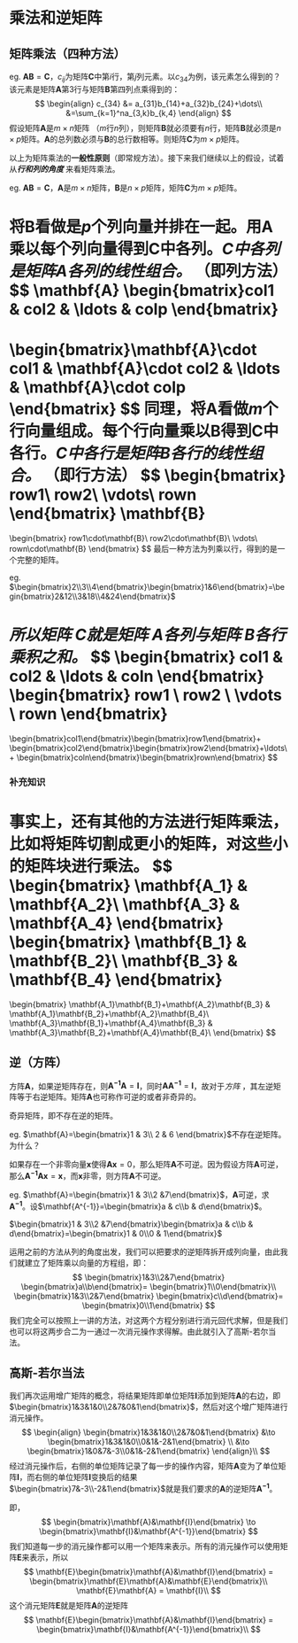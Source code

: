 # 乘法和逆矩阵

## 矩阵乘法（四种方法）

eg. $\mathbf{A}\mathbf{B}=\mathbf{C}$，$c_{ij}$为矩阵$\mathbf{C}$中第$i$行，第$j$列元素。以$c_{34}$为例，该元素怎么得到的？该元素是矩阵$\mathbf{A}$第3行与矩阵$\mathbf{B}$第四列点乘得到的：
$$
\begin{align}
c_{34} &= a_{31}b_{14}+a_{32}b_{24}+\dots\\
&=\sum_{k=1}^na_{3,k}b_{k,4}
\end{align}
$$
假设矩阵$\mathbf{A}$是$m\times n$矩阵 （$m$行$n$列），则矩阵$\mathbf{B}$就必须要有$n$行，矩阵$\mathbf{B}$就必须是$n \times p$矩阵。$\mathbf{A}$的总列数必须与$\mathbf{B}$的总行数相等。则矩阵$\mathbf{C}$为$m \times p$矩阵。

以上为矩阵乘法的**一般性原则**（即常规方法）。接下来我们继续以上的假设，试着从***行和列的角度*** 来看矩阵乘法。

eg. $\mathbf{A}\mathbf{B}=\mathbf{C}$，$\mathbf{A}$是$m\times n$矩阵，$\mathbf{B}$是$n \times p$矩阵，矩阵$\mathbf{C}$为$m \times p$矩阵。

将$\mathbf{B}$看做是$p$个列向量并排在一起。用$\mathbf{A}$乘以每个列向量得到$\mathbf{C}$中各列。***$\mathbf{C}$中各列是矩阵$\mathbf{A}$各列的线性组合。***  （即列方法）
$$
\mathbf{A}
\begin{bmatrix}col1 & col2 & \ldots & colp
\end{bmatrix}
=
\begin{bmatrix}\mathbf{A}\cdot col1 & \mathbf{A}\cdot col2 & \ldots & \mathbf{A}\cdot colp
\end{bmatrix}
$$
同理，将$\mathbf{A}$看做$m$个行向量组成。每个行向量乘以$\mathbf{B}$得到$\mathbf{C}$中各行。***$\mathbf{C}$中各行是矩阵$\mathbf{B}$各行的线性组合。***  （即行方法）
$$
\begin{bmatrix}
row1\\
row2\\
\vdots\\
rown
\end{bmatrix}
\mathbf{B}
=
\begin{bmatrix}
row1\cdot\mathbf{B}\\
row2\cdot\mathbf{B}\\
\vdots\\
rown\cdot\mathbf{B}
\end{bmatrix}
$$
最后一种方法为列乘以行，得到的是一个完整的矩阵。

eg. $\begin{bmatrix}2\\3\\4\end{bmatrix}\begin{bmatrix}1&6\end{bmatrix}=\begin{bmatrix}2&12\\3&18\\4&24\end{bmatrix}$

***所以矩阵  $\mathbf{C}$就是矩阵  $\mathbf{A}$各列与矩阵  $\mathbf{B}$各行乘积之和。***
$$
\begin{bmatrix}
col1 & col2 & \ldots & coln
\end{bmatrix}
\begin{bmatrix}
row1 \\ row2 \\ \vdots \\ rown
\end{bmatrix}
=
\begin{bmatrix}col1\end{bmatrix}\begin{bmatrix}row1\end{bmatrix}+
\begin{bmatrix}col2\end{bmatrix}\begin{bmatrix}row2\end{bmatrix}+\ldots\ +
\begin{bmatrix}coln\end{bmatrix}\begin{bmatrix}rown\end{bmatrix}
$$

### 补充知识

事实上，还有其他的方法进行矩阵乘法，比如将矩阵切割成更小的矩阵，对这些小的矩阵块进行乘法。
$$
\begin{bmatrix} 
\mathbf{A_1} & \mathbf{A_2}\\
\mathbf{A_3} & \mathbf{A_4}
\end{bmatrix}
\begin{bmatrix}
\mathbf{B_1} & \mathbf{B_2}\\
\mathbf{B_3} & \mathbf{B_4}
\end{bmatrix}
=
\begin{bmatrix}
\mathbf{A_1}\mathbf{B_1}+\mathbf{A_2}\mathbf{B_3} & \mathbf{A_1}\mathbf{B_2}+\mathbf{A_2}\mathbf{B_4}\\
\mathbf{A_3}\mathbf{B_1}+\mathbf{A_4}\mathbf{B_3} & \mathbf{A_3}\mathbf{B_2}+\mathbf{A_4}\mathbf{B_4}\\
\end{bmatrix}
$$

## 逆（方阵）

方阵$\mathbf{A}$，如果逆矩阵存在，则$\mathbf{A^{-1}}\mathbf{A}=\mathbf{I}$，同时$\mathbf{A}\mathbf{A^{-1}}=\mathbf{I}$，故对于*方阵* ，其左逆矩阵等于右逆矩阵。矩阵$\mathbf{A}$也可称作可逆的或者非奇异的。

奇异矩阵，即不存在逆的矩阵。

eg. $\mathbf{A}=\begin{bmatrix}1 & 3\\ 2 & 6 \end{bmatrix}$不存在逆矩阵。为什么？

如果存在一个非零向量$\mathbf{x}$使得$\mathbf{A}\mathbf{x}=0$，那么矩阵$\mathbf{A}$不可逆。因为假设方阵$\mathbf{A}$可逆，那么$\mathbf{A^{-1}}\mathbf{A}\mathbf{x}=\mathbf{x}$，而$\mathbf{x}$非零，则方阵$\mathbf{A}$不可逆。

eg. $\mathbf{A}=\begin{bmatrix}1 & 3\\2 &7\end{bmatrix}$，$\mathbf{A}$可逆，求$\mathbf{A^{-1}}$。设$\mathbf{A^{-1}}=\begin{bmatrix}a & c\\b & d\end{bmatrix}$。

$\begin{bmatrix}1 & 3\\2 &7\end{bmatrix}\begin{bmatrix}a & c\\b & d\end{bmatrix}=\begin{bmatrix}1 & 0\\0 & 1\end{bmatrix}$

运用之前的方法从列的角度出发，我们可以把要求的逆矩阵拆开成列向量，由此我们就建立了矩阵乘以向量的方程组，即：
$$
\begin{bmatrix}1&3\\2&7\end{bmatrix}
\begin{bmatrix}a\\b\end{bmatrix}=
\begin{bmatrix}1\\0\end{bmatrix}\\
\begin{bmatrix}1&3\\2&7\end{bmatrix}
\begin{bmatrix}c\\d\end{bmatrix}=
\begin{bmatrix}0\\1\end{bmatrix}
$$
我们完全可以按照上一讲的方法，对这两个方程分别进行消元回代求解，但是我们也可以将这两步合二为一通过一次消元操作求得解。由此就引入了高斯-若尔当法。

## 高斯-若尔当法

我们再次运用增广矩阵的概念，将结果矩阵即单位矩阵$\mathbf{I}$添加到矩阵$\mathbf{A}$的右边，即$\begin{bmatrix}1&3&1&0\\2&7&0&1\end{bmatrix}$，然后对这个增广矩阵进行消元操作。
$$
\begin{align}
\begin{bmatrix}1&3&1&0\\2&7&0&1\end{bmatrix} 
&\to \begin{bmatrix}1&3&1&0\\0&1&-2&1\end{bmatrix} \\
&\to \begin{bmatrix}1&0&7&-3\\0&1&-2&1\end{bmatrix}
\end{align}\\
$$
经过消元操作后，右侧的单位矩阵记录了每一步的操作内容，矩阵$\mathbf{A}$变为了单位矩阵$\mathbf{I}$，而右侧的单位矩阵$\mathbf{I}$变换后的结果$\begin{bmatrix}7&-3\\-2&1\end{bmatrix}$就是我们要求的$\mathbf{A}$的逆矩阵$\mathbf{A^{-1}}$。

即，
$$
\begin{bmatrix}\mathbf{A}&\mathbf{I}\end{bmatrix} 
\to \begin{bmatrix}\mathbf{I}&\mathbf{A^{-1}}\end{bmatrix}
$$
我们知道每一步的消元操作都可以用一个矩阵来表示。所有的消元操作可以使用矩阵$\mathbf{E}$来表示，所以
$$
\mathbf{E}\begin{bmatrix}\mathbf{A}&\mathbf{I}\end{bmatrix} 
= \begin{bmatrix}\mathbf{E}\mathbf{A}&\mathbf{E}\end{bmatrix}\\
\mathbf{E}\mathbf{A} = \mathbf{I}\\
$$
这个消元矩阵$\mathbf{E}$就是矩阵$\mathbf{A}$的逆矩阵
$$
\mathbf{E}\begin{bmatrix}\mathbf{A}&\mathbf{I}\end{bmatrix} 
= \begin{bmatrix}\mathbf{I}&\mathbf{A^{-1}}\end{bmatrix}\\
$$
